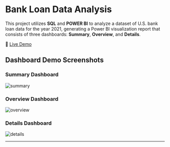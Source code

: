 # Bank Loan Data Analysis

This project utilizes **SQL** and **POWER BI** to analyze a dataset of U.S. bank loan data for the year 2021, generating a Power BI visualization report that consists of three dashboards: **Summary**, **Overview**, and **Details**.

🔗 [Live Demo](https://app.powerbi.com/view?r=eyJrIjoiMmQzMTljYTUtZTRmZi00MzNlLWI1NjAtYTIxZGMyZWJjYmE5IiwidCI6IjNjYWNjYzA2LTY3ZmEtNDdjZS05YzVhLTIyNDM2OWUxNzZlMyJ9)

## Dashboard Demo Screenshots

### Summary Dashboard
![summary](https://github.com/user-attachments/assets/839b1d55-0920-43bd-bfd6-bcd9f90f0daf)


### Overview Dashboard
![overview](https://github.com/user-attachments/assets/c2786f48-d212-4f44-84ab-4776ae0d9c33)


### Details Dashboard
![details](https://github.com/user-attachments/assets/def884ae-5b57-4058-80ed-b7d86fcf1206)


---

